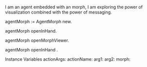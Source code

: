 I am an agent embedded with an morph, I am exploring the power of visualization combined with the power of messaging.

agentMorph := AgentMorph  new.

agentMorph openInHand.

agentMorph openMorphViewer.

agentMorph openInHand .

Instance Variables
	actionArgs:		<Object>
	actionName:		<Object>
	arg1:		<Object>
	arg2:		<Object>
	morph:		<Object>
	targetAgent:		<Object>

actionArgs
	- xxxxx

actionName
	- xxxxx

arg1
	- xxxxx

arg2
	- xxxxx

morph
	- xxxxx

targetAgent
	- xxxxx

